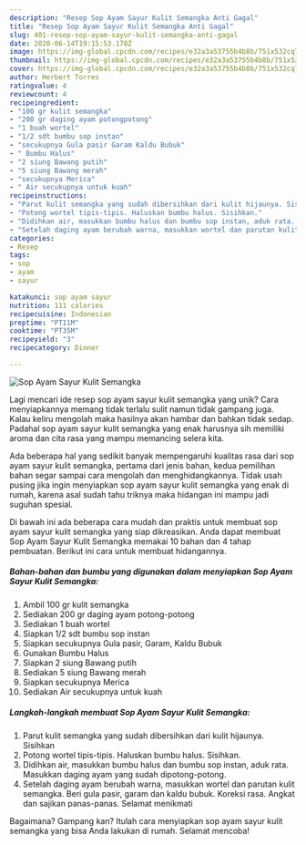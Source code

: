 ```yaml
---
description: "Resep Sop Ayam Sayur Kulit Semangka Anti Gagal"
title: "Resep Sop Ayam Sayur Kulit Semangka Anti Gagal"
slug: 401-resep-sop-ayam-sayur-kulit-semangka-anti-gagal
date: 2020-06-14T19:15:53.178Z
image: https://img-global.cpcdn.com/recipes/e32a3a53755b4b8b/751x532cq70/sop-ayam-sayur-kulit-semangka-foto-resep-utama.jpg
thumbnail: https://img-global.cpcdn.com/recipes/e32a3a53755b4b8b/751x532cq70/sop-ayam-sayur-kulit-semangka-foto-resep-utama.jpg
cover: https://img-global.cpcdn.com/recipes/e32a3a53755b4b8b/751x532cq70/sop-ayam-sayur-kulit-semangka-foto-resep-utama.jpg
author: Herbert Torres
ratingvalue: 4
reviewcount: 4
recipeingredient:
- "100 gr kulit semangka"
- "200 gr daging ayam potongpotong"
- "1 buah wortel"
- "1/2 sdt bumbu sop instan"
- "secukupnya Gula pasir Garam Kaldu Bubuk"
- " Bumbu Halus"
- "2 siung Bawang putih"
- "5 siung Bawang merah"
- "secukupnya Merica"
- " Air secukupnya untuk kuah"
recipeinstructions:
- "Parut kulit semangka yang sudah dibersihkan dari kulit hijaunya. Sisihkan"
- "Potong wortel tipis-tipis. Haluskan bumbu halus. Sisihkan."
- "Didihkan air, masukkan bumbu halus dan bumbu sop instan, aduk rata. Masukkan daging ayam yang sudah dipotong-potong."
- "Setelah daging ayam berubah warna, masukkan wortel dan parutan kulit semangka. Beri gula pasir, garam dan kaldu bubuk. Koreksi rasa. Angkat dan sajikan panas-panas. Selamat menikmati"
categories:
- Resep
tags:
- sop
- ayam
- sayur

katakunci: sop ayam sayur 
nutrition: 111 calories
recipecuisine: Indonesian
preptime: "PT11M"
cooktime: "PT35M"
recipeyield: "3"
recipecategory: Dinner

---
```



![Sop Ayam Sayur Kulit Semangka](https://img-global.cpcdn.com/recipes/e32a3a53755b4b8b/751x532cq70/sop-ayam-sayur-kulit-semangka-foto-resep-utama.jpg)

Lagi mencari ide resep sop ayam sayur kulit semangka yang unik? Cara menyiapkannya memang tidak terlalu sulit namun tidak gampang juga. Kalau keliru mengolah maka hasilnya akan hambar dan bahkan tidak sedap. Padahal sop ayam sayur kulit semangka yang enak harusnya sih memiliki aroma dan cita rasa yang mampu memancing selera kita.



Ada beberapa hal yang sedikit banyak mempengaruhi kualitas rasa dari sop ayam sayur kulit semangka, pertama dari jenis bahan, kedua pemilihan bahan segar sampai cara mengolah dan menghidangkannya. Tidak usah pusing jika ingin menyiapkan sop ayam sayur kulit semangka yang enak di rumah, karena asal sudah tahu triknya maka hidangan ini mampu jadi suguhan spesial.


Di bawah ini ada beberapa cara mudah dan praktis untuk membuat sop ayam sayur kulit semangka yang siap dikreasikan. Anda dapat membuat Sop Ayam Sayur Kulit Semangka memakai 10 bahan dan 4 tahap pembuatan. Berikut ini cara untuk membuat hidangannya.

<!--inarticleads1-->

##### Bahan-bahan dan bumbu yang digunakan dalam menyiapkan Sop Ayam Sayur Kulit Semangka:

1. Ambil 100 gr kulit semangka
1. Sediakan 200 gr daging ayam potong-potong
1. Sediakan 1 buah wortel
1. Siapkan 1/2 sdt bumbu sop instan
1. Siapkan secukupnya Gula pasir, Garam, Kaldu Bubuk
1. Gunakan  Bumbu Halus
1. Siapkan 2 siung Bawang putih
1. Sediakan 5 siung Bawang merah
1. Siapkan secukupnya Merica
1. Sediakan  Air secukupnya untuk kuah




<!--inarticleads2-->

##### Langkah-langkah membuat Sop Ayam Sayur Kulit Semangka:

1. Parut kulit semangka yang sudah dibersihkan dari kulit hijaunya. Sisihkan
1. Potong wortel tipis-tipis. Haluskan bumbu halus. Sisihkan.
1. Didihkan air, masukkan bumbu halus dan bumbu sop instan, aduk rata. Masukkan daging ayam yang sudah dipotong-potong.
1. Setelah daging ayam berubah warna, masukkan wortel dan parutan kulit semangka. Beri gula pasir, garam dan kaldu bubuk. Koreksi rasa. Angkat dan sajikan panas-panas. Selamat menikmati




Bagaimana? Gampang kan? Itulah cara menyiapkan sop ayam sayur kulit semangka yang bisa Anda lakukan di rumah. Selamat mencoba!
